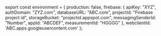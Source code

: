 export const environment = {
  production: false,
  firebase: {
    apiKey: "XYZ",
    authDomain: "ZYZ.com",
    databaseURL: "ABC.com",
    projectId: "Firebase project id",
    storageBucket: "projectid.appspot.com",
    messagingSenderId: "Number",
    appId: "ABCDEF",
    measurementId: "HGGGG"
  },
  webclientId: 'ABC.apps.googleusercontent.com'
};
